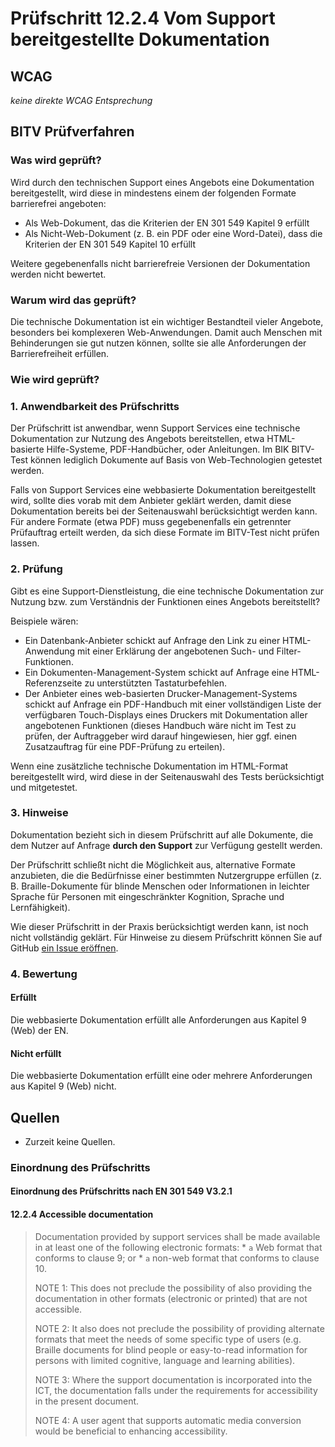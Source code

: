 # Prüfschritt 12.2.4 Vom Support bereitgestellte Dokumentation

## WCAG

_keine direkte WCAG Entsprechung_

## BITV Prüfverfahren

### Was wird geprüft?

Wird durch den technischen Support eines Angebots eine Dokumentation bereitgestellt, wird diese in mindestens einem der folgenden Formate barrierefrei angeboten:

-   Als Web-Dokument, das die Kriterien der EN 301 549 Kapitel 9 erfüllt
-   Als Nicht-Web-Dokument (z. B. ein PDF oder eine Word-Datei), dass die Kriterien der EN 301 549 Kapitel 10 erfüllt

Weitere gegebenenfalls nicht barrierefreie Versionen der Dokumentation werden nicht bewertet.

### Warum wird das geprüft?

Die technische Dokumentation ist ein wichtiger Bestandteil vieler Angebote, besonders bei komplexeren Web-Anwendungen. Damit auch Menschen mit Behinderungen sie gut nutzen können, sollte sie alle Anforderungen der Barrierefreiheit erfüllen.

### Wie wird geprüft?

### 1\. Anwendbarkeit des Prüfschritts

Der Prüfschritt ist anwendbar, wenn Support Services eine technische Dokumentation zur Nutzung des Angebots bereitstellen, etwa HTML-basierte Hilfe-Systeme, PDF-Handbücher, oder Anleitungen. Im BIK BITV-Test können lediglich Dokumente auf Basis von Web-Technologien getestet werden.

Falls von Support Services eine webbasierte Dokumentation bereitgestellt wird, sollte dies vorab mit dem Anbieter geklärt werden, damit diese Dokumentation bereits bei der Seitenauswahl berücksichtigt werden kann. Für andere Formate (etwa PDF) muss gegebenenfalls ein getrennter Prüfauftrag erteilt werden, da sich diese Formate im BITV-Test nicht prüfen lassen.

### 2\. Prüfung

Gibt es eine Support-Dienstleistung, die eine technische Dokumentation zur Nutzung bzw. zum Verständnis der Funktionen eines Angebots bereitstellt?

Beispiele wären:

-   Ein Datenbank-Anbieter schickt auf Anfrage den Link zu einer HTML-Anwendung mit einer Erklärung der angebotenen Such- und Filter-Funktionen.
-   Ein Dokumenten-Management-System schickt auf Anfrage eine HTML-Referenzseite zu unterstützten Tastaturbefehlen.
-   Der Anbieter eines web-basierten Drucker-Management-Systems schickt auf Anfrage ein PDF-Handbuch mit einer vollständigen Liste der verfügbaren Touch-Displays eines Druckers mit Dokumentation aller angebotenen Funktionen (dieses Handbuch wäre nicht im Test zu prüfen, der Auftraggeber wird darauf hingewiesen, hier ggf. einen Zusatzauftrag für eine PDF-Prüfung zu erteilen).

Wenn eine zusätzliche technische Dokumentation im HTML-Format bereitgestellt wird, wird diese in der Seitenauswahl des Tests berücksichtigt und mitgetestet.

### 3\. Hinweise

Dokumentation bezieht sich in diesem Prüfschritt auf alle Dokumente, die dem Nutzer auf Anfrage **durch den Support** zur Verfügung gestellt werden.

Der Prüfschritt schließt nicht die Möglichkeit aus, alternative Formate anzubieten, die die Bedürfnisse einer bestimmten Nutzergruppe erfüllen (z. B. Braille-Dokumente für blinde Menschen oder Informationen in leichter Sprache für Personen mit eingeschränkter Kognition, Sprache und Lernfähigkeit).

Wie dieser Prüfschritt in der Praxis berücksichtigt werden kann, ist noch nicht vollständig geklärt. Für Hinweise zu diesem Prüfschritt können Sie auf GitHub [ein Issue eröffnen](https://github.com/BIK-BITV/BIK-Web-Test/issues).

### 4\. Bewertung

#### Erfüllt

Die webbasierte Dokumentation erfüllt alle Anforderungen aus Kapitel 9 (Web) der EN.

#### Nicht erfüllt

Die webbasierte Dokumentation erfüllt eine oder mehrere Anforderungen aus Kapitel 9 (Web) nicht.

## Quellen

-   Zurzeit keine Quellen.

### Einordnung des Prüfschritts

#### Einordnung des Prüfschritts nach EN 301 549 V3.2.1

#### 12.2.4 Accessible documentation

> Documentation provided by support services shall be made available in at least one of the following electronic formats: \* `a` Web format that conforms to clause 9; or \* `a` non-web format that conforms to clause 10.
>
> NOTE 1: This does not preclude the possibility of also providing the documentation in other formats (electronic or printed) that are not accessible.
>
> NOTE 2: It also does not preclude the possibility of providing alternate formats that meet the needs of some specific type of users (e.g. Braille documents for blind people or easy-to-read information for persons with limited cognitive, language and learning abilities).
>
> NOTE 3: Where the support documentation is incorporated into the ICT, the documentation falls under the requirements for accessibility in the present document.
>
> NOTE 4: A user agent that supports automatic media conversion would be beneficial to enhancing accessibility.
